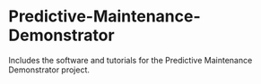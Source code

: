 # Predictive-Maintenance-Demonstrator
Includes the software and tutorials for the Predictive Maintenance Demonstrator project.
